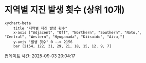 # 지역별 지진 발생 횟수 (상위 10개)

```mermaid
xychart-beta
    title "지역별 지진 발생 횟수"
    x-axis ["Adjacent", "Off", "Northern", "Southern", "Noto,", "Central", "Western", "Hyuganada", "Kiisuido", "Aizu,"]
    y-axis "발생 횟수" 0 --> 2156
    bar [2154, 122, 31, 29, 21, 18, 15, 12, 9, 7]
```

업데이트 시간: 2025-09-03 20:04:17
